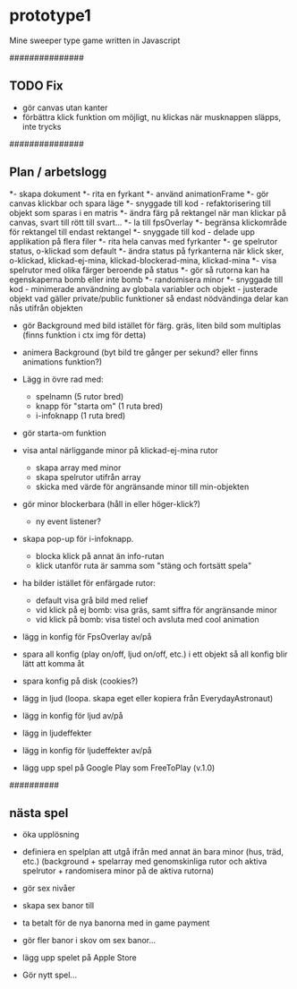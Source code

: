 # prototype1
Mine sweeper type game written in Javascript

###############
## TODO Fix
- gör canvas utan kanter
- förbättra klick funktion om möjligt, nu klickas när musknappen släpps, inte trycks


###############
## Plan / arbetslogg
*- skapa dokument
*- rita en fyrkant
*- använd animationFrame
*- gör canvas klickbar och spara läge
*- snyggade till kod
	- refaktorisering till objekt som sparas i en matris
*- ändra färg på rektangel när man klickar på canvas, svart till rött till svart...
*- la till fpsOverlay
*- begränsa klickområde för rektangel till endast rektangel
*- snyggade till kod
	- delade upp applikation på flera filer
*- rita hela canvas med fyrkanter
*- ge spelrutor status, o-klickad som default
*- ändra status på fyrkanterna när klick sker, o-klickad, klickad-ej-mina, klickad-blockerad-mina, klickad-mina
*- visa spelrutor med olika färger beroende på status
*- gör så rutorna kan ha egenskaperna bomb eller inte bomb
*- randomisera minor
*- snyggade till kod
	- minimerade användning av globala variabler och objekt
	- justerade objekt vad gäller private/public funktioner så endast nödvändinga delar kan nås utifrån objekten
- gör Background med bild istället för färg. gräs, liten bild som multiplas (finns funktion i ctx img för detta)
- animera Background (byt bild tre gånger per sekund? eller finns animations funktion?)
- Lägg in övre rad med:
	- spelnamn (5 rutor bred)
	- knapp för "starta om" (1 ruta bred)
	- i-infoknapp (1 ruta bred)
- gör starta-om funktion
- visa antal närliggande minor på klickad-ej-mina rutor
	- skapa array med minor
	- skapa spelrutor utifrån array
	- skicka med värde för angränsande minor till min-objekten
- gör minor blockerbara (håll in eller höger-klick?)
	- ny event listener?
- skapa pop-up för i-infoknapp.
	- blocka klick på annat än info-rutan
	- klick utanför ruta är samma som "stäng och fortsätt spela"

- ha bilder istället för enfärgade rutor:
	- default visa grå bild med relief
	- vid klick på ej bomb: visa gräs, samt siffra för angränsande minor
	- vid klick på bomb: visa tistel och avsluta med cool animation

- lägg in konfig för FpsOverlay av/på
- spara all konfig (play on/off, ljud on/off, etc.) i ett objekt så all konfig blir lätt att komma åt
- spara konfig på disk (cookies?)
- lägg in ljud (loopa. skapa eget eller kopiera från EverydayAstronaut)
- lägg in konfig för ljud av/på
- lägg in ljudeffekter
- lägg in konfig för ljudeffekter av/på


- lägg upp spel på Google Play som FreeToPlay (v.1.0)



##########
## nästa spel
- öka upplösning

- definiera en spelplan att utgå ifrån med annat än bara minor (hus, träd, etc.)
	(background + spelarray med genomskinliga rutor och aktiva spelrutor + randomisera minor på de aktiva rutorna)
- gör sex nivåer

- skapa sex banor till
- ta betalt för de nya banorna med in game payment

- gör fler banor i skov om sex banor...
- lägg upp spelet på Apple Store

- Gör nytt spel...